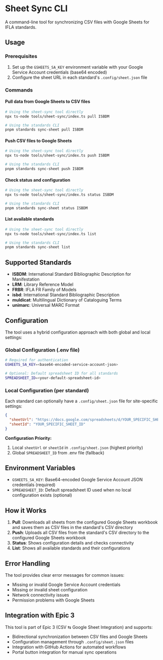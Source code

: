 # Sheet Sync CLI

A command-line tool for synchronizing CSV files with Google Sheets for IFLA standards.

## Usage

### Prerequisites

1. Set up the `GSHEETS_SA_KEY` environment variable with your Google Service Account credentials (base64 encoded)
2. Configure the sheet URL in each standard's `.config/sheet.json` file

### Commands

#### Pull data from Google Sheets to CSV files
```bash
# Using the sheet-sync tool directly
npx ts-node tools/sheet-sync/index.ts pull ISBDM

# Using the standards CLI
pnpm standards sync-sheet pull ISBDM
```

#### Push CSV files to Google Sheets
```bash
# Using the sheet-sync tool directly
npx ts-node tools/sheet-sync/index.ts push ISBDM

# Using the standards CLI
pnpm standards sync-sheet push ISBDM
```

#### Check status and configuration
```bash
# Using the sheet-sync tool directly
npx ts-node tools/sheet-sync/index.ts status ISBDM

# Using the standards CLI
pnpm standards sync-sheet status ISBDM
```

#### List available standards
```bash
# Using the sheet-sync tool directly
npx ts-node tools/sheet-sync/index.ts list

# Using the standards CLI
pnpm standards sync-sheet list
```

## Supported Standards

- **ISBDM**: International Standard Bibliographic Description for Manifestation
- **LRM**: Library Reference Model
- **FRBR**: IFLA FR Family of Models
- **isbd**: International Standard Bibliographic Description
- **muldicat**: Multilingual Dictionary of Cataloguing Terms
- **unimarc**: Universal MARC Format

## Configuration

The tool uses a hybrid configuration approach with both global and local settings:

### Global Configuration (.env file)
```bash
# Required for authentication
GSHEETS_SA_KEY=<base64-encoded-service-account-json>

# Optional: Default spreadsheet ID for all standards
SPREADSHEET_ID=<your-default-spreadsheet-id>
```

### Local Configuration (per standard)
Each standard can optionally have a `.config/sheet.json` file for site-specific settings:

```json
{
  "sheetUrl": "https://docs.google.com/spreadsheets/d/YOUR_SPECIFIC_SHEET_ID/edit",
  "sheetId": "YOUR_SPECIFIC_SHEET_ID"
}
```

**Configuration Priority:**
1. Local `sheetUrl` or `sheetId` in `.config/sheet.json` (highest priority)
2. Global `SPREADSHEET_ID` from .env file (fallback)

## Environment Variables

- `GSHEETS_SA_KEY`: Base64-encoded Google Service Account JSON credentials (required)
- `SPREADSHEET_ID`: Default spreadsheet ID used when no local configuration exists (optional)

## How it Works

1. **Pull**: Downloads all sheets from the configured Google Sheets workbook and saves them as CSV files in the standard's CSV directory
2. **Push**: Uploads all CSV files from the standard's CSV directory to the configured Google Sheets workbook
3. **Status**: Shows configuration details and checks connectivity
4. **List**: Shows all available standards and their configurations

## Error Handling

The tool provides clear error messages for common issues:
- Missing or invalid Google Service Account credentials
- Missing or invalid sheet configuration
- Network connectivity issues
- Permission problems with Google Sheets

## Integration with Epic 3

This tool is part of Epic 3 (CSV ⇆ Google Sheet Integration) and supports:
- Bidirectional synchronization between CSV files and Google Sheets
- Configuration management through `.config/sheet.json` files
- Integration with GitHub Actions for automated workflows
- Portal button integration for manual sync operations
